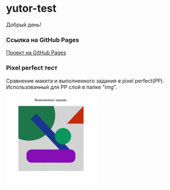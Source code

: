# yutor-test
Добрый день!
### Ссылка на GitHub Pages

[Проект на GitHub Pages](https://methanoy.github.io/yutor-test/)

### Pixel perfect тест
Сравнение макета и выполненного задания в pixel perfect(PP).<br>
Использованный для PP слой в папке "img".
<p>
  <img src="./gif/yutor-test_pxl-prfct.gif" width="50%">
</p>

